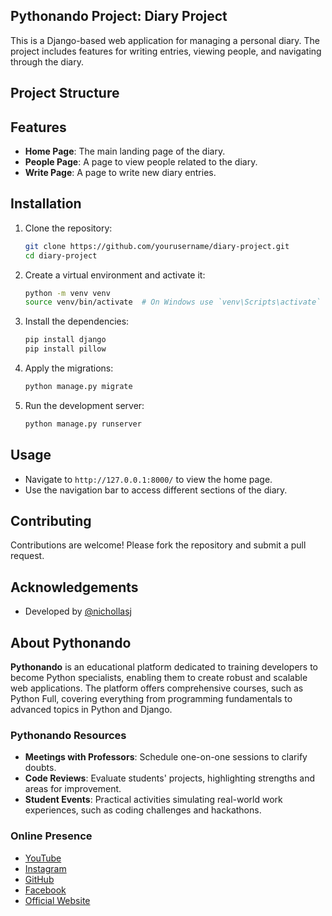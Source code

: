 ## Pythonando Project: Diary Project

This is a Django-based web application for managing a personal diary. The project includes features for writing entries, viewing people, and navigating through the diary.

## Project Structure



## Features

- **Home Page**: The main landing page of the diary.
- **People Page**: A page to view people related to the diary.
- **Write Page**: A page to write new diary entries.

## Installation

1. Clone the repository:
    ```sh
    git clone https://github.com/yourusername/diary-project.git
    cd diary-project
    ```

2. Create a virtual environment and activate it:
    ```sh
    python -m venv venv
    source venv/bin/activate  # On Windows use `venv\Scripts\activate`
    ```

3. Install the dependencies:
    ```sh
    pip install django
    pip install pillow
    ```

4. Apply the migrations:
    ```sh
    python manage.py migrate
    ```

5. Run the development server:
    ```sh
    python manage.py runserver
    ```

## Usage

- Navigate to `http://127.0.0.1:8000/` to view the home page.
- Use the navigation bar to access different sections of the diary.

## Contributing

Contributions are welcome! Please fork the repository and submit a pull request.

## Acknowledgements

- Developed by [@nichollasj](https://github.com/josephcavalcante)

  

## About Pythonando

**Pythonando** is an educational platform dedicated to training developers to become Python specialists, enabling them to create robust and scalable web applications. The platform offers comprehensive courses, such as Python Full, covering everything from programming fundamentals to advanced topics in Python and Django.

### Pythonando Resources
- **Meetings with Professors**: Schedule one-on-one sessions to clarify doubts.
- **Code Reviews**: Evaluate students' projects, highlighting strengths and areas for improvement.
- **Student Events**: Practical activities simulating real-world work experiences, such as coding challenges and hackathons.

### Online Presence
- [YouTube](#)
- [Instagram](#)
- [GitHub](#)
- [Facebook](#)
- [Official Website](#)
